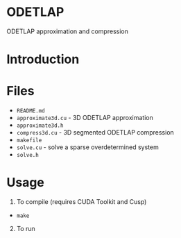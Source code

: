 # ODETLAP
ODETLAP approximation and compression

# Introduction


# Files
* `README.md`
* `approximate3d.cu` - 3D ODETLAP approximation
* `approximate3d.h`
* `compress3d.cu` - 3D segmented ODETLAP compression
* `makefile`
* `solve.cu` - solve a sparse overdetermined system
* `solve.h`

# Usage
1. To compile (requires CUDA Toolkit and Cusp)
  * `make`
2. To run
